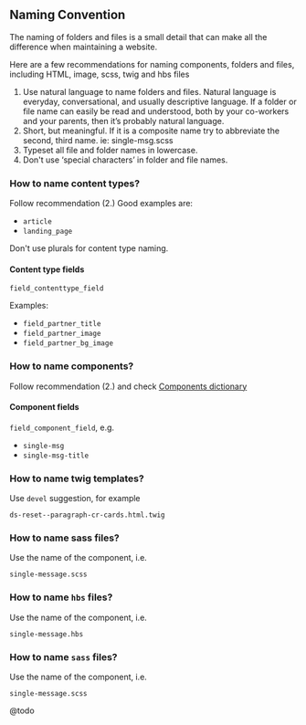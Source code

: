 ## Naming Convention

The naming of folders and files is a small detail that can make all the difference when maintaining a website.

Here are a few recommendations for naming components, folders and files, including HTML, image, scss, twig and hbs files

1. Use natural language to name folders and files.
Natural language is everyday, conversational, and usually descriptive language. If a folder or file name can easily be read and understood, both by your co-workers and your parents, then it’s probably natural language.
2. Short, but meaningful. If it is a composite name try to abbreviate the second, third name. ie: single-msg.scss
3. Typeset all file and folder names in lowercase.
4. Don't use ‘special characters’ in folder and file names.

### How to name content types?

Follow recommendation (2.) Good examples are:

- `article`
- `landing_page`

Don't use plurals for content type naming.

#### Content type fields

`field_contenttype_field`

Examples:

- `field_partner_title`
- `field_partner_image`
- `field_partner_bg_image`

### How to name components?

Follow recommendation (2.) and check [Components dictionary](https://docs.google.com/a/comicrelief.com/spreadsheets/d/19EGRB6UcOfPpa0Bh2sr7lsfdCYo2Qm88tdHXBD4jbNs/edit?usp=sharing)

#### Component fields

`field_component_field`, e.g.

* `single-msg`
* `single-msg-title`

### How to name twig templates?

Use `devel` suggestion, for example 

`ds-reset--paragraph-cr-cards.html.twig`

### How to name sass files?

Use the name of the component, i.e.

`single-message.scss`

### How to name `hbs` files?

Use the name of the component, i.e.

`single-message.hbs`

### How to name `sass` files?

Use the name of the component, i.e. 

`single-message.scss`

@todo
